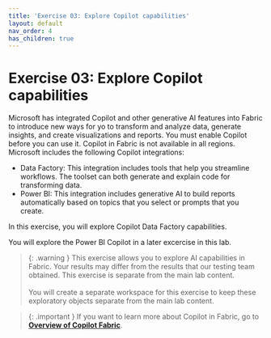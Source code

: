 ```yaml
---
title: 'Exercise 03: Explore Copilot capabilities'
layout: default
nav_order: 4
has_children: true
---
```


# Exercise 03: Explore Copilot capabilities

Microsoft has integrated Copilot and other generative AI features into Fabric to introduce new ways for yo to transform and analyze data, generate insights, and create visualizations and reports. You must enable Copilot before you can use it. Copilot in Fabric is not available in all regions. Microsoft includes the following Copilot integrations:

- Data Factory: This integration includes tools that help you streamline workflows. The toolset can both generate and explain code for transforming data.
- Power BI: This integration includes generative AI to build reports automatically based on topics that you select or prompts that you create. 

In this exercise, you will explore Copilot Data Factory capabilities. 

You will explore the Power BI Copilot in a later excercise in this lab.

>{: .warning }
>This exercise allows you to explore AI capabilities in Fabric. Your results may differ from the results that our testing team obtained. This exercise is separate from the main lab content. </br></br>You will create a separate workspace for this exercise to keep these exploratory objects separate from the main lab content.

>{: .important }
>If you want to learn more about Copilot in Fabric, go to [**Overview of Copilot Fabric**](https://learn.microsoft.com/en-us/fabric/get-started/copilot-fabric-overview "Overview of Copilot in Fabric").


